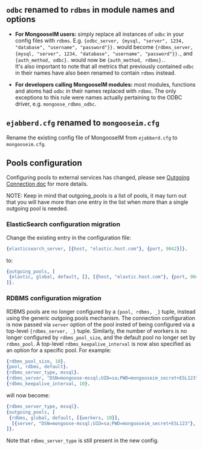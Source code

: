 ## **`odbc` renamed to `rdbms` in module names and options**

* **For MongooseIM users:** simply replace all instances of `odbc` in your config files with `rdbms`.
  E.g. `{odbc_server, {mysql, "server", 1234, "database", "username", "password"}}.` would become `{rdbms_server, {mysql, "server", 1234, "database", "username", "password"}}.`, and `{auth_method, odbc}.` would now be `{auth_method, rdbms}.`.<br/>
  It's also important to note that all metrics that previously contained `odbc` in their names have also been renamed to contain `rdbms` instead.

* **For developers calling MongooseIM modules:** most modules, functions and atoms had `odbc` in their names replaced with `rdbms`.
  The only exceptions to this rule were names actually pertaining to the ODBC driver, e.g. `mongoose_rdbms_odbc`.

## **`ejabberd.cfg` renamed to `mongooseim.cfg`**

Rename the existing config file of MongooseIM from `ejabberd.cfg` to `mongooseim.cfg`.

## Pools configuration

Configuring pools to external services has changed, please see [Outgoing Connection doc](../advanced-configuration/outgoing-connections.md) for more details.

NOTE: Keep in mind that outgoing_pools is a list of pools, it may turn out that you will have more than one entry in the list when more than a single outgoing pool is needed.

### ElasticSearch configuration migration

Change the existing entry in the configuration file:

```erlang
{elasticsearch_server, [{host, "elastic.host.com"}, {port, 9042}]}.
```

to:

```erlang
{outgoing_pools, [
 {elastic, global, default, [], [{host, "elastic.host.com"}, {port, 9042}]}
]}.
```

### RDBMS configuration migration

RDBMS pools are no longer configured by a `{pool, rdbms, _}` tuple, instead using the generic outgoing pools mechanism.
The connection configuration is now passed via `server` option of the pool insted of being configured via a top-level `{rdbms_server, _}` tuple.
Similarly, the number of workers is no longer configured by `rdbms_pool_size`, and the default pool no longer set by `rdbms_pool`.
A top-level `rdbms_keepalive_interval` is now also specified as an option for a specific pool.
For example:

```erlang
{rdbms_pool_size, 10}.
{pool, rdbms, default}.
{rdbms_server_type, mssql}.
{rdbms_server, "DSN=mongoose-mssql;UID=sa;PWD=mongooseim_secret+ESL123"}.
{rdbms_keepalive_interval, 10}.
```

will now become:

```erlang
{rdbms_server_type, mssql}.
{outgoing_pools, [
 {rdbms, global, default, [{workers, 10}],
  [{server, "DSN=mongoose-mssql;UID=sa;PWD=mongooseim_secret+ESL123"}, {keepalive_interval, 10}]}
]}.
```

Note that `rdbms_server_type` is still present in the new config.
